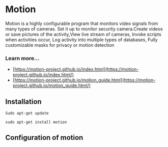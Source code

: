 # Motion

Motion is a highly configurable program that monitors video signals from 
many types of cameras.
Set it up to monitor security camera.Create videos or save pictures of 
the activity,View live stream of cameras,
Invoke scripts when activities occur,
Log activity into multiple types of databases,
Fully customizable masks for privacy or motion detection

### Learn more...

* [https://motion-project.github.io/index.html](https://motion-project.github.io/index.html/)
* [https://motion-project.github.io/motion_guide.html](https://motion-project.github.io/motion_guide.html/)


## Installation
`
 Sudo apt-get update
`

`sudo apt-get install motion
`
## Configuration of motion


